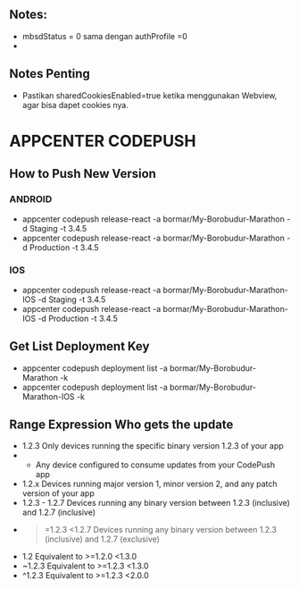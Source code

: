 ## Notes:
- mbsdStatus = 0 sama dengan authProfile =0
- 

## Notes Penting
- Pastikan sharedCookiesEnabled=true ketika menggunakan Webview, agar bisa dapet cookies nya.

# APPCENTER CODEPUSH
## How to Push New Version
### ANDROID
- appcenter codepush release-react -a bormar/My-Borobudur-Marathon -d Staging -t 3.4.5
- appcenter codepush release-react -a bormar/My-Borobudur-Marathon -d Production -t 3.4.5


### IOS
- appcenter codepush release-react -a bormar/My-Borobudur-Marathon-IOS -d Staging -t 3.4.5
- appcenter codepush release-react -a bormar/My-Borobudur-Marathon-IOS -d Production -t 3.4.5

## Get List Deployment Key
- appcenter codepush deployment list -a bormar/My-Borobudur-Marathon -k
- appcenter codepush deployment list -a bormar/My-Borobudur-Marathon-IOS -k


## Range Expression	Who gets the update
- 1.2.3	Only devices running the specific binary version 1.2.3 of your app
- *	Any device configured to consume updates from your CodePush app
- 1.2.x	Devices running major version 1, minor version 2, and any patch version of your app
- 1.2.3 - 1.2.7	Devices running any binary version between 1.2.3 (inclusive) and 1.2.7 (inclusive)
- >=1.2.3 <1.2.7	Devices running any binary version between 1.2.3 (inclusive) and 1.2.7 (exclusive)
- 1.2	Equivalent to >=1.2.0 <1.3.0
- ~1.2.3	Equivalent to >=1.2.3 <1.3.0
- ^1.2.3	Equivalent to >=1.2.3 <2.0.0